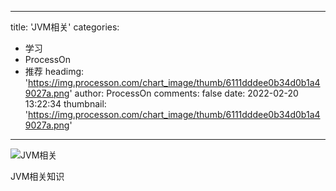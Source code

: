 
---
title: 'JVM相关'
categories: 
 - 学习
 - ProcessOn
 - 推荐
headimg: 'https://img.processon.com/chart_image/thumb/6111dddee0b34d0b1a49027a.png'
author: ProcessOn
comments: false
date: 2022-02-20 13:22:34
thumbnail: 'https://img.processon.com/chart_image/thumb/6111dddee0b34d0b1a49027a.png'
---

<div>   
<img class="thumb" alt="JVM相关" src="https://img.processon.com/chart_image/thumb/6111dddee0b34d0b1a49027a.png" referrerpolicy="no-referrer">
<p>JVM相关知识</p>  
</div>
            